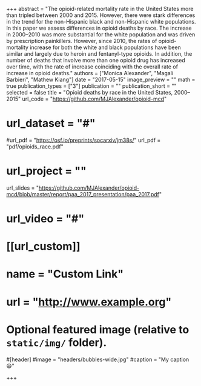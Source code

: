 +++
abstract = "The opioid-related mortality rate in the United States more than tripled between 2000 and 2015. However, there were stark differences in the trend for the non-Hispanic black and non-Hispanic white populations. In this paper we assess differences in opioid deaths by race. The increase in 2000–2010 was more substantial for the white population and was driven by prescription painkillers. However, since 2010, the rates of opioid-mortality increase for both the white and black populations have been similar and largely due to heroin and fentanyl-type opioids. In addition, the number of deaths that involve more than one opioid drug has increased over time, with the rate of increase coinciding with the overall rate of increase in opioid deaths."
authors = ["Monica Alexander", "Magali Barbieri", "Mathew Kiang"]
date = "2017-05-15"
image_preview = ""
math = true
publication_types = ["3"]
publication = ""
publication_short = ""
selected = false
title = "Opioid deaths by race in the United States, 2000–2015"
url_code = "https://github.com/MJAlexander/opioid-mcd"
# url_dataset = "#"
#url_pdf = "https://osf.io/preprints/socarxiv/jm38s/"
url_pdf = "pdf/opioids_race.pdf"
# url_project = ""
url_slides = "https://github.com/MJAlexander/opioid-mcd/blob/master/report/paa_2017_presentation/paa_2017.pdf"
# url_video = "#"

# [[url_custom]]
# name = "Custom Link"
# url = "http://www.example.org"

# Optional featured image (relative to `static/img/` folder).
#[header]
#image = "headers/bubbles-wide.jpg"
#caption = "My caption :smile:"

+++

